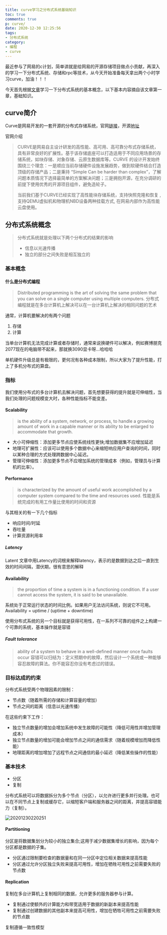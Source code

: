 ```yaml
---
title: curve学习之分布式系统基础知识
toc: true
comments: true
p: curve/
date: 2020-12-30 12:25:56
tags:
- 分布式系统
category:
- 编程
- curve
---
```


最近参与了网易的c计划，简单讲就是给网易的开源存储项目做点小贡献，再深入的学习一下分布式系统、存储和rpc等技术，从今天开始准备每天拿出两个小时学习curve，加油！！！

今天首先根据[文章](http://book.mixu.net/distsys/index.html)学习一下分布式系统的基本概念，以下基本内容摘自该文章第一章，基础知识。

## curve简介
Curve是网易开发的一套开源的分布式存储系统，官网[链接](https://opencurve.github.io/)，开源[地址](https://github.com/opencurve/curve)

官网介绍
> CURVE是网易自主设计研发的高性能、高可用、高可靠分布式存储系统，具有非常良好的扩展性。基于该存储底座可以打造适用于不同应用场景的存储系统，如块存储、对象存储、云原生数据库等。CURVE 的设计开发始终围绕三个理念：一是顺应当前存储硬件设施发展趋势，做到软硬件结合打造顶级的存储产品；二是秉持 “Simple Can be harder than complex”，了解问题本质情况下选择最简单的方案解决问题；三是拥抱开源，在充分调研的前提下使用优秀的开源项目组件，避免造轮子。
>
>当前我们基于CURVE已经实现了高性能块存储系统，支持快照克隆和恢复 ,支持QEMU虚拟机和物理机NBD设备两种挂载方式, 在网易内部作为高性能云盘使用。

## 分布式系统概念


> 分布式系统就是处理以下两个分布式的结果的影响
> - 信息以光速传播
> - 独立的部分之间失败是相互独立的

### 基本概念
#### 什么是分布式编程
> Distributed programming is the art of solving the same problem that you can solve on a single computer using multiple computers.
分布式编程就是在多台计算机上解决可以在一台计算机上解决的相同问题的艺术

通常，计算机要解决的有两个问题
1. 存储
2. 计算

当单台计算机无法完成计算或者存储时，通常来说换硬件可以解决，例如赛博朋克2077现在的电脑带不起来，那就换3090显卡呀...哈哈哈

单机硬件升级总是有极限的，更何况有各种成本限制，所以大家为了提升性能，打上了多机分布式的算盘。

<!-- more -->

### 指标

我们使用分布式的多台计算机去解决问题，首先想要获得的提升就是可伸缩性，当我们处理的问题规模变大时，各种性能指标不能变差。
#### Scalability
> is the ability of a system, network, or process, to handle a growing amount of work in a capable manner or its ability to be enlarged to accommodate that growth.

- 大小可伸缩性：添加更多节点应使系统线性更快;增加数据集不应增加延迟
- 地理可扩展性：应该可以使用多个数据中心来缩短响应用户查询的时间，同时以某种合理的方式处理跨数据中心延迟。
- 管理可伸缩性：添加更多节点不应增加系统的管理成本（例如，管理员与计算机的比率）。

#### Performance
> is characterized by the amount of useful work accomplished by a computer system compared to the time and resources used.
性能是系统完成的有用工作量比使用的时间和资源

与其相关的有一下几个指标
- 响应时间/时延
- 吞吐量
- 计算资源利用率

##### Latency
Latent 文章中用Latency的词根来解释latency，表示的是数据到达之后一直到生效的时间间隔，潜伏期，很有意思的解释

#### Availability
> the proportion of time a system is in a functioning condition. If a user cannot access the system, it is said to be unavailable.

系统处于正常运行状态的时间比例。如果用户无法访问系统，则说它不可用。
Availability = uptime / (uptime + downtime)

使用分布式系统的另一个目标就是获得可用性，在一系列不可靠的组件之上构建一个可靠的系统，基本操作就是容错

##### Fault tolerance
> ability of a system to behave in a well-defined manner once faults occur
容错可以归结为：定义预期中的故障，然后设计一个系统或一种能够容忍故障的算法。你不能容忍你没有考虑过的错误。

### 目标达成的约束
分布式系统受两个物理因素的限制：

- 节点数（随着所需的存储和计算容量的增加）
- 节点之间的距离（信息以光速传播）

在这些约束下工作：

- 独立节点数量的增加会增加系统中发生故障的可能性（降低可用性并增加管理成本）
- 独立节点数量的增加可能会增加节点之间的通信需求（随着规模增加而降低性能）
- 地理距离的增加增加了远程节点之间通信的最小延迟（降低某些操作的性能）


### 基本技术
- 分区
- 复制

分布式系统可以将数据拆分为多个节点（分区），以允许进行更多并行处理。也可以在不同节点上复制或缓存它，以缩短客户端和服务器之间的距离，并提高容错能力（复制）。

![20201230220251](https://cdn.jsdelivr.net/gh/xiaowangzhixiao/pic@master/blogs/20201230220251.png)

#### Partitioning
分区是将数据集划分为较小的独立集合;这用于减少数据集增长的影响，因为每个分区都是数据的子集。
- 分区通过限制要检查的数据量和在同一分区中定位相关数据来提高性能
- 分区通过允许分区独立失败来提高可用性，增加在牺牲可用性之前需要失败的节点数
#### Replication
复制在多台计算机上复制相同的数据，允许更多的服务器参与计算。
- 复制通过使额外的计算能力和带宽适用于数据的新副本来提高性能
- 复制通过创建数据的其他副本来提高可用性，增加在牺牲可用性之前需要失败的节点数

复制遵循一致性模型